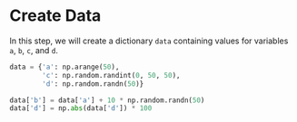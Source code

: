 # Create Data

In this step, we will create a dictionary `data` containing values for variables `a`, `b`, `c`, and `d`.

```python
data = {'a': np.arange(50),
        'c': np.random.randint(0, 50, 50),
        'd': np.random.randn(50)}

data['b'] = data['a'] + 10 * np.random.randn(50)
data['d'] = np.abs(data['d']) * 100
```
